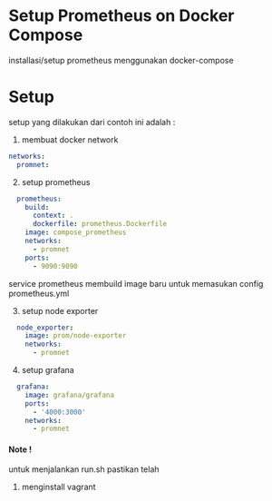 # Setup Prometheus on Docker Compose

installasi/setup prometheus menggunakan docker-compose

# Setup
setup yang dilakukan dari contoh ini adalah :
1) membuat docker network
```yaml
networks:
  promnet:
```
2) setup prometheus
```yaml
  prometheus:
    build:
      context: .
      dockerfile: prometheus.Dockerfile
    image: compose_prometheus
    networks:
      - promnet
    ports: 
      - 9090:9090
```
service prometheus membuild image baru untuk memasukan config prometheus.yml

3) setup node exporter
```yaml
  node_exporter:
    image: prom/node-exporter
    networks: 
      - promnet
```

4) setup grafana
```yaml
  grafana:
    image: grafana/grafana
    ports:
      - '4000:3000'
    networks:
      - promnet
```
#### Note !
untuk menjalankan run.sh pastikan telah
1) menginstall vagrant
